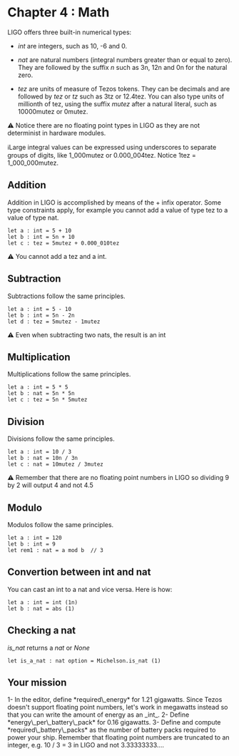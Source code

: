# Chapter 4 : Math

<dialog character="scientist">Hello, I'm Dr Zod, I hope you didn't sleep during your Math class in the academy because you're gonna need it! Your ship needs at least 1.21 gigawatts to function properly. Battery packs are 0.16 gigawatts per unit. How many battery packs do you need? Seems easy, right? Well, no, because the system doesn't run floating point numbers, so... good luck with that!</dialog>
 
LIGO offers three built-in numerical types:

- _int_ are integers, such as 10, -6 and 0.

- _nat_ are natural numbers (integral numbers greater than or equal to zero). They are followed by the suffix _n_ such as 3n, 12n and 0n for the natural zero.

- _tez_ are units of measure of Tezos tokens. They can be decimals and are followed by _tez_ or _tz_ such as 3tz or 12.4tez. You can also type units of millionth of tez, using the suffix _mutez_ after a natural literal, such as 10000mutez or 0mutez.

⚠️ Notice there are no floating point types in LIGO as they are not determinist in hardware modules.

<!-- prettier-ignore -->
ℹ️Large integral values can be expressed using underscores to separate groups of digits, like 1\_000mutez or 0.000\_004tez. Notice 1tez = 1\_000\_000mutez.

## Addition

Addition in LIGO is accomplished by means of the + infix operator. Some type constraints apply, for example you cannot add a value of type tez to a value of type nat.

```
let a : int = 5 + 10
let b : int = 5n + 10
let c : tez = 5mutez + 0.000_010tez
```

⚠️ You cannot add a tez and a int.

## Subtraction

Subtractions follow the same principles.

```
let a : int = 5 - 10
let b : int = 5n - 2n
let d : tez = 5mutez - 1mutez
```

⚠️ Even when subtracting two nats, the result is an int


## Multiplication

Multiplications follow the same principles.

```
let a : int = 5 * 5
let b : nat = 5n * 5n
let c : tez = 5n * 5mutez

```

## Division

Divisions follow the same principles.

```
let a : int = 10 / 3
let b : nat = 10n / 3n
let c : nat = 10mutez / 3mutez
```

⚠️ Remember that there are no floating point numbers in LIGO so dividing 9 by 2 will output 4 and not 4.5

## Modulo

Modulos follow the same principles.

```
let a : int = 120
let b : int = 9
let rem1 : nat = a mod b  // 3
```

## Convertion between int and nat

You can cast an int to a nat and vice versa. Here is how:

```
let a : int = int (1n)
let b : nat = abs (1)
```


## Checking a nat

<!-- prettier-ignore -->
*is\_nat* returns a _nat_ or _None_

```
let is_a_nat : nat option = Michelson.is_nat (1)
```

## Your mission

<!-- prettier-ignore -->1- In the editor, define *required\_energy* for 1.21 gigawatts. Since Tezos doesn't support floating point numbers, let's work in megawatts instead so that you can write the amount of energy as an _int_.

<!-- prettier-ignore -->2- Define *energy\_per\_battery\_pack* for 0.16 gigawatts.

<!-- prettier-ignore -->3- Define and compute *required\_battery\_packs* as the number of battery packs required to power your ship. Remember that floating point numbers are truncated to an integer, e.g. 10 / 3 = 3 in LIGO and not 3.33333333....
